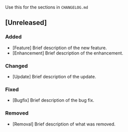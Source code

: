 Use this for the sections in `CHANGELOG.md`

## [Unreleased]

### Added

- [Feature] Brief description of the new feature.
- [Enhancement] Brief description of the enhancement.

### Changed

- [Update] Brief description of the update.

### Fixed

- [Bugfix] Brief description of the bug fix.

### Removed

- [Removal] Brief description of what was removed.